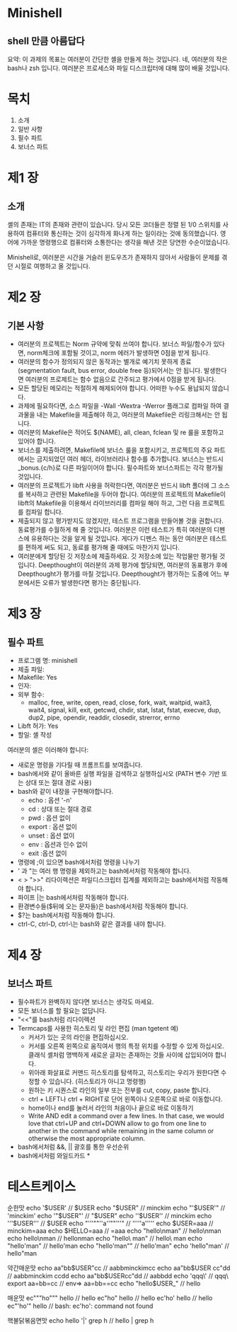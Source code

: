 # Minishell
## shell 만큼 아름답다
요약: 이 과제의 목표는 여러분이 간단한 셸을 만들게 하는 것입니다. 네, 여러분의 작은 bash나 zsh 입니다. 여러분은 프로세스와 파일 디스크립터에 대해 많이 배울 것입니다.

# 목치
1. 소개
2. 일반 사항
3. 필수 파트
4. 보너스 파트

# 제1 장
## 소개
셸의 존재는 IT의 존재와 관련이 있습니다. 당시 모든 코더들은 정렬 된 1/0 스위치를 사용하여 컴퓨터와 통신하는 것이 심각하게 화나게 하는 일이라는 것에 동의했습니다. 영어에 가까운 명령행으로 컴퓨터와 소통한다는 생각을 해낸 것은 당연한 수순이었습니다.

Minishell로, 여러분은 시간을 거슬러 윈도우즈가 존재하지 않아서 사람들이 문제를 겪던 시절로 여행하고 올 것입니다.

# 제2 장
## 기본 사항
- 여러분의 프로젝트는 Norm 규약에 맞춰 쓰여야 합니다. 보너스 파일/함수가 있다면, norm체크에 포함될 것이고, norm 에러가 발생하면 0점을 받게 됩니다.
- 여러분의 함수가 정의되지 않은 동작과는 별개로 예기치 못하게 종료(segmentation fault, bus error, double free 등)되어서는 안 됩니다. 발생한다면 여러분의 프로제트는 함수 없음으로 간주되고 평가에서 0점을 받게 됩니다.
- 모든 할당된 메모리는 적절하게 해제되어야 합니다. 어떠한 누수도 용납되지 않습니다.
- 과제에 필요하다면, 소스 파일을 -Wall -Wextra -Werror 플래그로 컴파일 하여 결과물을 내는 Makefile을 제출해야 하고, 여러분의 Makefile은 리링크해서는 안 됩니다.
- 여러분의 Makefile은 적어도 $(NAME), all, clean, fclean 및 re 룰을 포함하고 있어야 합니다.
- 보너스를 제출하려면, Makefile에 보너스 룰을 포함시키고, 프로젝트의 주요 파트에서는 금지되었던 여러 헤더, 라이브러리나 함수를 추가합니다. 보너스는 반드시 _bonus.{c/h}로 다른 파일이어야 합니다. 필수파트와 보너스파트는 각각 평가될 것입니다.
- 여러분의 프로젝트가 libft 사용을 허락한다면, 여러분은 반드시 libft 폴더에 그 소스를 복사하고 관련된 Makefile을 두어야 합니다. 여러분의 프로젝트의 Makefile이 libft의 Makefile을 이용해서 라이브러리를 컴파일 해야 하고, 그런 다음 프로젝트를 컴파일 합니다.
- 제출되지 않고 평가받지도 않겠지만, 테스트 프로그램을 만들어볼 것을 권합니다. 동료평가를 수월하게 해 줄 것입니다. 여러분은 이런 테스트가 특히 여러분의 디펜스에 유용하다는 것을 알게 될 것입니다. 게다가 디펜스 하는 동안 여러분은 테스트를 편하게 써도 되고, 동료를 평가해 줄 때에도 마찬가지 입니다.
- 여러분에게 할당된 깃 저장소에 제출하세요. 깃 저장소에 있는 작업물만 평가될 것입니다. Deepthought이 여러분의 과제 평가에 할당되면, 여러분의 동표평가 후에 Deepthought가 평가를 마칠 것입니다. Deepthought가 평가하는 도중에 어느 부분에서든 오류가 발생한다면 평가는 중단됩니다.

# 제3 장
## 필수 파트
- 프로그램 명: minishell
- 제출 파일:
- Makefile: Yes
- 인자:
- 외부 함수:
	- malloc, free, write, open, read, close, fork, wait, waitpid, wait3, wait4, signal, kill, exit, getcwd, chdir, stat, lstat, fstat, execve, dup, dup2, pipe, opendir, readdir, closedir, strerror, errno
- Libft 허가: Yes
- 할일: 셸 작성

여러분의 셸은 이러해야 합니다:
- 새로운 명령을 기다릴 때 프롬프트를 보여줍니다.
- bash에서와 같이 올바른 실행 파일을 검색하고 실행하십시오 (PATH 변수 기반 또는 상대 또는 절대 경로 사용)
- bash와 같이 내장을 구현해야합니다.
	- echo : 옵션 '-n'
	- cd : 상대 또는 절대 경로
	- pwd : 옵션 없이
	- export : 옵션 없이
	- unset : 옵션 없이
	- env : 옵션과 인수 없이
	- exit :옵션 없이
- 명령에 ;이 있으면 bash에서처럼 명령을 나누기
- ' 과 "는 여러 행 명령을 제외하고는 bash에서처럼 작동해야 합니다.
- < > ">>" 리다이렉션은 파일디스크립터 집계를 제외하고는 bash에서처럼 작동해야 합니다.
- 파이프 |는 bash에서처럼 작동해야 합니다.
- 환경변수들($뒤에 오는 문자들)은 bash에서처럼 작동해야 합니다.
- $?는 bash에서처럼 작동해야 합니다.
- ctrl-C, ctrl-D, ctrl-\는 bash와 같은 결과를 내야 합니다.

# 제4 장
## 보너스 파트
- 필수파트가 완벽하지 않다면 보너스는 생각도 마세요.
- 모든 보너스를 할 필요는 없답니다.
- "<<"를 bash처럼 리다이렉션
- Termcaps를 사용한 히스토리 및 라인 편집 (man tgetent 예)
	- 커서가 있는 곳의 라인을 편집하십시오.
	- 커서를 오른쪽 왼쪽으로 움직여서 행의 특정 위치를 수정할 수 있게 하십시오. 클래식 셸처럼 명백하게 새로운 글자는 존재하는 것들 사이에 삽입되어야 합니다.
	- 위아래 화살표로 커맨드 히스토리를 탐색하고, 히스토리는 우리가 원한다면 수정할 수 있습니다. (히스토리가 아니고 명령행)
	- 원하는 키 시퀀스로 라인의 일부 또는 전부를 cut, copy, paste 합니다.
	- ctrl + LEFT나 ctrl + RIGHT로 단어 왼쪽이나 오른쪽으로 바로 이동합니다.
	- home이나 end를 눌러서 라인의 처음이나 끝으로 바로 이동하기
	- Write AND edit a command over a few lines. In that case, we would love that ctrl+UP and ctrl+DOWN allow to go from one line to another in the command while remaining in the same column or otherwise the most appropriate column.
- bash에서처럼 &&, || 괄호를 통한 우선순위
- bash에서처럼 와일드카드 *


# 테스트케이스
순한맛
echo '$USER'			//	$USER
echo "$USER"			//	minckim 
echo "'$USER'"			//	'minckim'
echo '"$USER"'			//	"$USER"
echo ''$USER''			//	minckim
echo '''$USER'''		//	$USER
echo "'''""''a''""'''"	//	'''''a'''''
echo $USER=aaa			//	minckim=aaa
echo $HELLO=aaa			//	=aaa
echo "hello\nman"		//	hello\nman
echo hello\nman			//	hellonman
echo "hello\ man"		//	hello\ man
echo "hello'man"		//	hello'man
echo "hello'man\""		//	hello'man"
echo 'hello"man'		//	hello"man

약간매운맛
echo aa"bb$USER"cc		//	aabbminckimcc
echo aa"bb$USER cc"dd	//	aabbminckim ccdd
echo aa"bb$USERcc"dd	//	aabbdd
echo 'qqq\'				//	qqq\
export aa=bb=cc			//	env=> aa=bb==cc
echo "hello$USER_"		//	hello

매운맛
ec"""ho""" hello		//	hello
ec"ho" hello			//	hello
ec'ho' hello			//	hello
ec"'ho'" hello			//	bash: ec'ho': command not found

핵불닭볶음면맛
echo hello '|' grep h	//	hello | grep h
